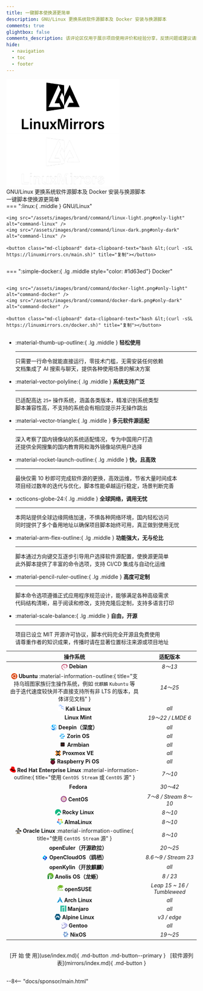 ```yaml
---
title: 一键脚本使换源更简单
description: GNU/Linux 更换系统软件源脚本及 Docker 安装与换源脚本
comments: true
glightbox: false
comments_description: 该评论区仅用于展示项目使用评价和经验分享，反馈问题或建议请前往<a href="/community">社区</a>或<a href="https://github.com/SuperManito/LinuxMirrors/issues" target="_blank" rel="noopener noreferrer">Issues</a>
hide:
  - navigation
  - toc
  - footer
---
```


<div class="grid" markdown>
<figure style="margin: 0 auto" markdown>
  <div class="hero">
    <span class="hero-background">
    </span>
  </div>
  <img src="/assets/images/brand/light/2.png#only-light" alt="LinuxMirrors" style="width: 300px" />
  <img src="/assets/images/brand/dark/2.png#only-dark" alt="LinuxMirrors" style="width: 300px" />
  <figcaption>GNU/Linux 更换系统软件源脚本及 Docker 安装与换源脚本</figcaption>
  <figcaption>一键脚本使换源更简单</figcaption>
</figure>
<figure class="home-cmd no-select" style="margin: 0; display: flex; flex-direction: column; justify-content: center" markdown>
=== ":linux:{ .middle } GNU/Linux"

    <img src="/assets/images/brand/command/linux-light.png#only-light" alt="command-linux" />
    <img src="/assets/images/brand/command/linux-dark.png#only-dark" alt="command-linux" />

    <button class="md-clipboard" data-clipboard-text="bash &lt;(curl -sSL https://linuxmirrors.cn/main.sh)" title="复制"></button>

=== ":simple-docker:{ .lg .middle style="color: #1d63ed"} Docker"

    <img src="/assets/images/brand/command/docker-light.png#only-light" alt="command-docker" />
    <img src="/assets/images/brand/command/docker-dark.png#only-dark" alt="command-docker" />

    <button class="md-clipboard" data-clipboard-text="bash &lt;(curl -sSL https://linuxmirrors.cn/docker.sh)" title="复制"></button>

</figure>
</div>

<div class="grid" markdown>

<div class="grid cards" style="height: fit-content" markdown>

-   :material-thumb-up-outline:{ .lg .middle } __轻松使用__

    ---

    只需要一行命令就能直接运行，零技术门槛，无需安装任何依赖  
    文档集成了 AI 搜索与聊天，提供各种使用场景的解决方案

-   :material-vector-polyline:{ .lg .middle } __系统支持广泛__

    ---

    已适配高达 `25+` 操作系统，涵盖各类版本，精准识别系统类型  
    脚本兼容性高，不支持的系统会有相应提示并无操作跳出

-   :material-vector-triangle:{ .lg .middle } __多元软件源适配__

    ---

    深入考察了国内镜像站的系统适配情况，专为中国用户打造  
    还提供全网搜集的国内教育网和海外镜像站供用户选择

-   :material-rocket-launch-outline:{ .lg .middle } __快，且高效__

    ---

    最快仅需 10 秒即可完成软件源的更换，高效运维，节省大量时间成本  
    项目经过数年的迭代与优化，脚本性能卓越运行稳定，场景判断完善

-   :octicons-globe-24:{ .lg .middle } __全球网络，调用无忧__

    ---

    本网站提供全球边缘网络加速，不惧各种网络环境，国内轻松访问  
    同时提供了多个备用地址以确保项目脚本始终可用，真正做到使用无忧

-   :material-arm-flex-outline:{ .lg .middle } __功能强大，无与伦比__

    ---

    脚本通过方向键交互逐步引导用户选择软件源配置，使换源更简单  
    此外脚本提供了丰富的命令选项，支持 CI/CD 集成与自动化运维

-   :material-pencil-ruler-outline:{ .lg .middle } __高度可定制__

    ---

    脚本命令选项遵循正式应用程序规范设计，能够满足各种高级需求  
    代码结构清晰，易于阅读和修改，支持克隆后定制，支持多语言打印

-   :material-scale-balance:{ .lg .middle } __自由，开源__

    ---

    项目已设立 MIT 开源许可协议，脚本代码完全开源且免费使用  
    请尊重作者的知识成果，传播时请在显著位置标注来源或项目地址

</div>

<div class="home-table" style="text-align: center" markdown>

| 操作系统 | 适配版本 |
| --- | :---: |
| <a href="https://www.debian.org" title="https://www.debian.org" target="_blank" rel="noopener noreferrer"><img src="/assets/images/icon/debian.svg" width="16" height="16" style="vertical-align: -0.35em"></a> **Debian** | _8～13_ |
| <a href="https://ubuntu.com" title="https://ubuntu.com" target="_blank" rel="noopener noreferrer"><img src="/assets/images/icon/ubuntu.svg" width="16" height="16" style="vertical-align: -0.15em"></a> **Ubuntu** :material-information-outline:{ title="支持乌班图家族衍生操作系统，例如 <code>优麒麟</code> <code>Kubuntu</code> 等<br/>由于迭代速度较快并不直接支持所有非 LTS 的版本，具体详见文档" } | _14～25_ |
| <a href="https://www.kali.org" title="https://www.kali.org" target="_blank" rel="noopener noreferrer"><img src="/assets/images/icon/kali-linux.png" width="16" height="16"></a> **Kali Linux** | _all_ |
| <a href="https://linuxmint.com" title="https://linuxmint.com" target="_blank" rel="noopener noreferrer"><img src="/assets/images/icon/linux-mint.ico" width="16" height="16" style="vertical-align: -0.2em"></a> **Linux Mint** | _19～22 / LMDE 6_ |
| <a href="https://www.deepin.org" title="https://www.deepin.org" target="_blank" rel="noopener noreferrer"><img src="/assets/images/icon/deepin.png" width="16" height="16" style="vertical-align: -0.2em"></a> **Deepin（深度）** | _all_ |
| <a href="https://zorin.com/os" title="https://zorin.com/os" target="_blank" rel="noopener noreferrer"><img src="/assets/images/icon/zorin-os.png" width="16" height="16" style="vertical-align: -0.15em"></a> **Zorin OS** | _all_ |
| <a href="https://www.armbian.com" title="https://www.armbian.com" target="_blank" rel="noopener noreferrer"><img src="/assets/images/icon/armbian.png" width="16" height="16" style="vertical-align: -0.2em"></a> **Armbian** | _all_ |
| <a href="https://www.proxmox.com/en/products/proxmox-virtual-environment/overview" title="https://www.proxmox.com/en/products/proxmox-virtual-environment/overview" target="_blank" rel="noopener noreferrer"><img src="/assets/images/icon/proxmox.svg" width="16" height="16" style="vertical-align: -0.2em"></a> **Proxmox VE** | _all_ |
| <a href="https://www.raspberrypi.com/software" title="https://www.raspberrypi.com/software" target="_blank" rel="noopener noreferrer"><img src="/assets/images/icon/raspberry-pi.png" width="16" height="16" style="vertical-align: -0.2em"></a> **Raspberry Pi OS** | _all_ |
| <a href="https://access.redhat.com/products/red-hat-enterprise-linux" title="https://access.redhat.com/products/red-hat-enterprise-linux" target="_blank" rel="noopener noreferrer"><img src="/assets/images/icon/redhat.svg" width="16" height="16" style="vertical-align: -0.1em"></a> **Red Hat Enterprise Linux** :material-information-outline:{ title="使用 <code>CentOS Stream</code> 或 <code>CentOS</code> 源" } | _7～10_ |
| <a href="https://fedoraproject.org" title="https://fedoraproject.org" target="_blank" rel="noopener noreferrer"><img src="/assets/images/icon/fedora.ico" width="16" height="16" style="vertical-align: -0.15em"></a> **Fedora** | _30～42_ |
| <a href="https://www.centos.org" title="https://www.centos.org" target="_blank" rel="noopener noreferrer"><img src="/assets/images/icon/centos.svg" width="16" height="16" style="vertical-align: -0.125em"></a> **CentOS** | _7～8 / Stream 8～10_ |
| <a href="https://rockylinux.org" title="https://rockylinux.org" target="_blank" rel="noopener noreferrer"><img src="/assets/images/icon/rocky-linux.svg" width="16" height="16" style="vertical-align: -0.2em"></a> **Rocky Linux** | _8～10_ |
| <a href="https://almalinux.org" title="https://almalinux.org" target="_blank" rel="noopener noreferrer"><img src="/assets/images/icon/almalinux.svg" width="16" height="16" style="vertical-align: -0.15em"></a> **AlmaLinux** | _8～10_ |
| <a href="https://www.oracle.com/linux" title="https://www.oracle.com/linux" target="_blank" rel="noopener noreferrer"><img src="/assets/images/icon/oracle-linux.png" width="16" height="16" style="vertical-align: -0.25em"></a> **Oracle Linux** :material-information-outline:{ title="使用 <code>CentOS Stream</code> 源" } | _8～10_ |
| <a href="https://www.openeuler.org/zh" title="https://www.openeuler.org/zh" target="_blank" rel="noopener noreferrer"><img src="/assets/images/icon/openeuler.ico" width="16" height="16" style="vertical-align: -0.2em"></a> **openEuler（开源欧拉）** | _20～25_ |
| <a href="https://www.opencloudos.org" title="https://www.opencloudos.org" target="_blank" rel="noopener noreferrer"><img src="/assets/images/icon/opencloudos.png" width="16" height="16" style="vertical-align: -0.25em"></a> **OpenCloudOS（鸥栖）** | _8.6～9 / Stream 23_ |
| <a href="https://www.openkylin.top" title="https://www.openkylin.top" target="_blank" rel="noopener noreferrer"><img src="/assets/images/icon/openkylin.ico" width="16" height="16" style="vertical-align: -0.25em"></a> **openKylin（开放麒麟）** | _all_ |
| <a href="https://openanolis.cn" title="https://openanolis.cn" target="_blank" rel="noopener noreferrer"><img src="/assets/images/icon/anolis.png" width="16" height="16" style="vertical-align: -0.1em"></a> **Anolis OS（龙蜥）** | _8 / 23_ |
| <a href="https://www.opensuse.org" title="https://www.opensuse.org" target="_blank" rel="noopener noreferrer"><img src="/assets/images/icon/opensuse.svg" width="16" height="16"></a> **openSUSE** | _Leap 15 ~ 16 / Tumbleweed_ |
| <a href="https://archlinux.org" title="https://archlinux.org" target="_blank" rel="noopener noreferrer"><img src="/assets/images/icon/arch-linux.ico" width="16" height="16" style="vertical-align: -0.15em"></a> **Arch Linux** | _all_ |
| <a href="https://manjaro.org" title="https://manjaro.org" target="_blank" rel="noopener noreferrer"><img src="/assets/images/icon/manjaro.svg" width="16" height="16" style="vertical-align: -0.2em"></a> **Manjaro** | _all_ |
| <a href="https://www.alpinelinux.org" title="https://www.alpinelinux.org" target="_blank" rel="noopener noreferrer"><img src="/assets/images/icon/alpine.png" width="16" height="16" style="vertical-align: -0.15em"></a> **Alpine Linux** | _v3 / edge_ |
| <a href="https://www.gentoo.org" title="https://www.gentoo.org" target="_blank" rel="noopener noreferrer"><img src="/assets/images/icon/gentoo.svg" width="16" height="16" style="vertical-align: -0.2em"></a> **Gentoo** | _all_ |
| <a href="https://nixos.org" title="https://nixos.org" target="_blank" rel="noopener noreferrer"><img src="/assets/images/icon/nixos.svg" width="16" height="16" style="vertical-align: -0.15em"></a> **NixOS** | _19～25_ |

</div>
</div>

<div style="text-align: center; padding: 1rem 0" markdown>
[开 始 使 用](use/index.md){ .md-button .md-button--primary } &nbsp; [软件源列表](mirrors/index.md){ .md-button }
</div>

--8<-- "docs/sponsor/main.html"

